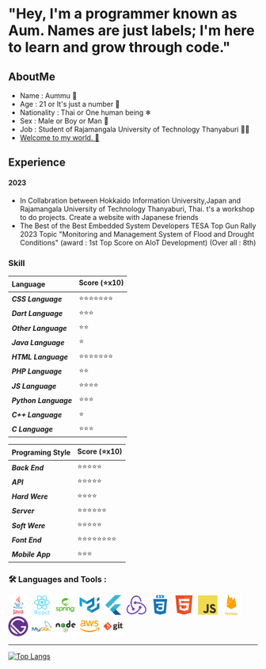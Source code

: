 # "Hey, I'm a programmer known as Aum. Names are just labels; I'm here to learn and grow through code."

## AboutMe 
- Name : Aummu 💙
- Age : 21 or It's just a number 📆
- Nationality : Thai or One human being ❄
- Sex : Male or Boy or Man 🤠
- Job : Student of Rajamangala University of Technology Thanyaburi 👨‍🎓
- [Welcome to my world. 📢](https://exsinnot.com/Aummu/) 

## Experience

#### 2023
- In Collabration between Hokkaido Information University,Japan and Rajamangala University of Technology Thanyaburi, Thai. t's a workshop to do projects. Create a website with Japanese friends
- The Best of the Best Embedded System Developers TESA Top Gun Rally 2023 Topic "Monitoring and Management System of Flood and Drought Conditions" (award : 1st Top Score on AIoT Development) (Over all : 8th)

### Skill
|  Language | Score  (⭐x10)         | 
| :------------------ | :---------------- | 
| ***CSS Language***|⭐⭐⭐⭐⭐⭐⭐|
| ***Dart Language***|⭐⭐⭐|
| ***Other Language***|⭐⭐|
| ***Java Language***|⭐|
| ***HTML Language***|⭐⭐⭐⭐⭐⭐⭐|
| ***PHP Language***|⭐⭐|
| ***JS Language***|⭐⭐⭐⭐|
| ***Python Language***|⭐⭐⭐|
| ***C++ Language***|⭐|
| ***C Language***|⭐⭐⭐|

|  Programing Style | Score  (⭐x10)         | 
| :------------------ | :---------------- | 
| ***Back End***|⭐⭐⭐⭐⭐|
| ***API***|⭐⭐⭐⭐⭐|
| ***Hard Were***|⭐⭐⭐⭐|
| ***Server***|⭐⭐⭐⭐⭐⭐|
| ***Soft Were***|⭐⭐⭐⭐⭐|
| ***Font End***|⭐⭐⭐⭐⭐⭐⭐⭐|
| ***Mobile App***|⭐⭐⭐|

### :hammer_and_wrench: Languages and Tools :

<div>
  <img src="https://github.com/devicons/devicon/blob/master/icons/java/java-original-wordmark.svg" title="Java" alt="Java" width="40" height="40"/>&nbsp;
  <img src="https://github.com/devicons/devicon/blob/master/icons/react/react-original-wordmark.svg" title="React" alt="React" width="40" height="40"/>&nbsp;
  <img src="https://github.com/devicons/devicon/blob/master/icons/spring/spring-original-wordmark.svg" title="Spring" alt="Spring" width="40" height="40"/>&nbsp;
  <img src="https://github.com/devicons/devicon/blob/master/icons/materialui/materialui-original.svg" title="Material UI" alt="Material UI" width="40" height="40"/>&nbsp;
  <img src="https://github.com/devicons/devicon/blob/master/icons/flutter/flutter-original.svg" title="Flutter" alt="Flutter" width="40" height="40"/>&nbsp;
  <img src="https://github.com/devicons/devicon/blob/master/icons/redux/redux-original.svg" title="Redux" alt="Redux " width="40" height="40"/>&nbsp;
  <img src="https://github.com/devicons/devicon/blob/master/icons/css3/css3-plain-wordmark.svg"  title="CSS3" alt="CSS" width="40" height="40"/>&nbsp;
  <img src="https://github.com/devicons/devicon/blob/master/icons/html5/html5-original.svg" title="HTML5" alt="HTML" width="40" height="40"/>&nbsp;
  <img src="https://github.com/devicons/devicon/blob/master/icons/javascript/javascript-original.svg" title="JavaScript" alt="JavaScript" width="40" height="40"/>&nbsp;
  <img src="https://github.com/devicons/devicon/blob/master/icons/firebase/firebase-plain-wordmark.svg" title="Firebase" alt="Firebase" width="40" height="40"/>&nbsp;
  <img src="https://github.com/devicons/devicon/blob/master/icons/gatsby/gatsby-original.svg" title="Gatsby"  alt="Gatsby" width="40" height="40"/>&nbsp;
  <img src="https://github.com/devicons/devicon/blob/master/icons/mysql/mysql-original-wordmark.svg" title="MySQL"  alt="MySQL" width="40" height="40"/>&nbsp;
  <img src="https://github.com/devicons/devicon/blob/master/icons/nodejs/nodejs-original-wordmark.svg" title="NodeJS" alt="NodeJS" width="40" height="40"/>&nbsp;
  <img src="https://github.com/devicons/devicon/blob/master/icons/amazonwebservices/amazonwebservices-plain-wordmark.svg" title="AWS" alt="AWS" width="40" height="40"/>&nbsp;
  <img src="https://github.com/devicons/devicon/blob/master/icons/git/git-original-wordmark.svg" title="Git" **alt="Git" width="40" height="40"/>
</div>

---

[![Top Langs](https://github-readme-stats.vercel.app/api/top-langs/?username=Aummu1)](https://github.com/anuraghazra/github-readme-stats)


